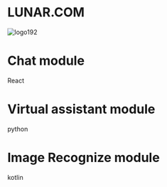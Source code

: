 # LUNAR.COM
![logo192](https://user-images.githubusercontent.com/27472173/135764417-8534a369-7afa-49ab-aa09-bc6906d65e18.png)

<H1> Chat module </H1> 
React
<H1> Virtual assistant module </H1> 
python
<H1> Image Recognize module </H1> 
kotlin
